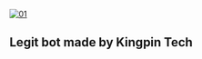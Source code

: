   <a href="https://ibb.co/N6NMDtn"><img src="https://telegra.ph/file/0a70a3ba8d65e3fcf0105.jpg" alt="01" border="0" /></a>                     

  ## Legit bot made by Kingpin Tech
